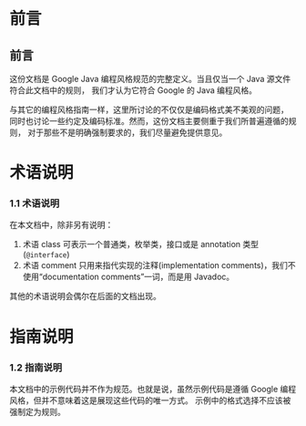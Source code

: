 # 前言

## 前言

这份文档是 Google Java 编程风格规范的完整定义。当且仅当一个 Java 源文件符合此文档中的规则， 我们才认为它符合 Google 的 Java 编程风格。

与其它的编程风格指南一样，这里所讨论的不仅仅是编码格式美不美观的问题， 同时也讨论一些约定及编码标准。然而，这份文档主要侧重于我们所普遍遵循的规则， 对于那些不是明确强制要求的，我们尽量避免提供意见。

# 术语说明

### 1.1 术语说明

在本文档中，除非另有说明：

1.  术语 class 可表示一个普通类，枚举类，接口或是 annotation 类型(`@interface`)
2.  术语 comment 只用来指代实现的注释(implementation comments)，我们不使用“documentation comments”一词，而是用 Javadoc。

其他的术语说明会偶尔在后面的文档出现。

# 指南说明

### 1.2 指南说明

本文档中的示例代码并不作为规范。也就是说，虽然示例代码是遵循 Google 编程风格，但并不意味着这是展现这些代码的唯一方式。 示例中的格式选择不应该被强制定为规则。